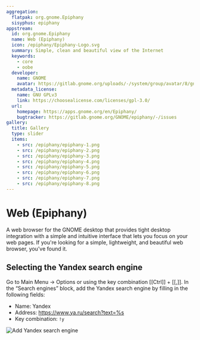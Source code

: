 ```yaml
---
aggregation:
  flatpak: org.gnome.Epiphany
  sisyphus: epiphany
appstream:
  id: org.gnome.Epiphany
  name: Web (Epiphany)
  icon: /epiphany/Epiphany-Logo.svg
  summary: Simple, clean and beautiful view of the Internet
  keywords:
    - core
    - oobe
  developer:
    name: GNOME
    avatar: https://gitlab.gnome.org/uploads/-/system/group/avatar/8/gnomelogo.png?width=48
  metadata_license:
    name: GNU GPLv3
    link: https://choosealicense.com/licenses/gpl-3.0/
  url:
    homepage: https://apps.gnome.org/en/Epiphany/
    bugtracker: https://gitlab.gnome.org/GNOME/epiphany/-/issues
gallery:
  title: Gallery
  type: slider
  items:
    - src: /epiphany/epiphany-1.png
    - src: /epiphany/epiphany-2.png
    - src: /epiphany/epiphany-3.png
    - src: /epiphany/epiphany-4.png
    - src: /epiphany/epiphany-5.png
    - src: /epiphany/epiphany-6.png
    - src: /epiphany/epiphany-7.png
    - src: /epiphany/epiphany-8.png
---
```


# Web (Epiphany)

A web browser for the GNOME desktop that provides tight desktop integration with a simple and intuitive interface that lets you focus on your web pages. If you're looking for a simple, lightweight, and beautiful web browser, you've found it.

<AGWGallery />

<!--@include: @en/apps/.parts/install/content-repo.md-->
<!--@include: @en/apps/.parts/install/content-flatpak.md-->

## Selecting the Yandex search engine

Go to Main Menu -> Options or using the key combination [[Ctrl]] + [[,]]. In the “Search engines” block, add the Yandex search engine by filling in the following fields:

- Name: Yandex
- Address: https://www.ya.ru/search?text=%s
- Key combination: `!y`

![Add Yandex search engine](/epiphany/epiphany-9.png)
